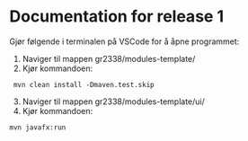 # Documentation for release 1
Gjør følgende i terminalen på VSCode for å åpne programmet:
1. Naviger til mappen gr2338/modules-template/
2. Kjør kommandoen:
```
 mvn clean install -Dmaven.test.skip
```
3. Naviger til mappen gr2338/modules-template/ui/
4. Kjør kommandoen:
```
mvn javafx:run
```